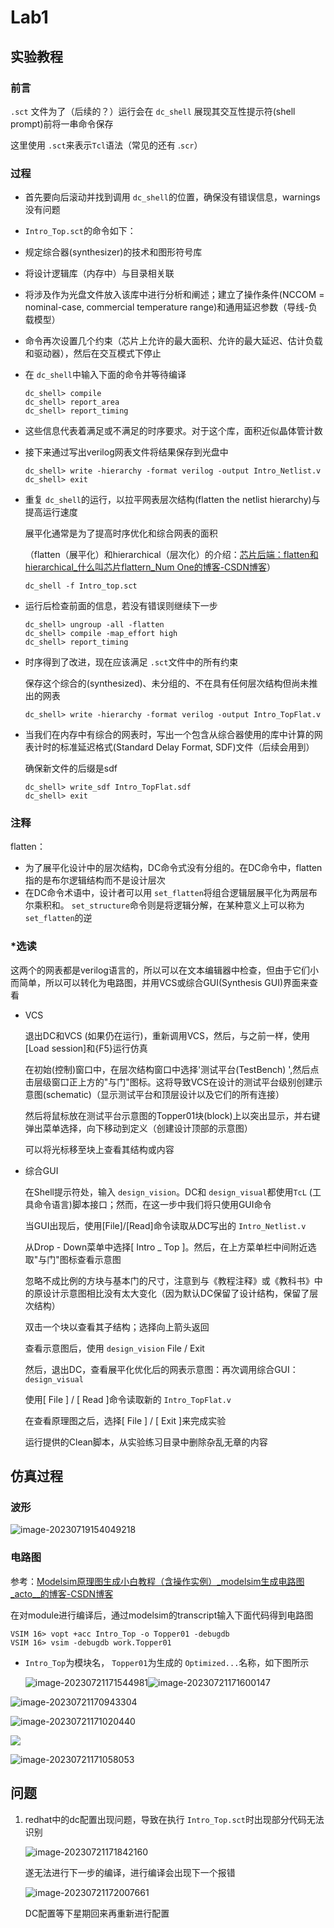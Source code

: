 # Lab1

## 实验教程

### 前言

`.sct` 文件为了（后续的？）运行会在 `dc_shell` 展现其交互性提示符(shell prompt)前将一串命令保存

这里使用 `.sct`来表示`Tcl`语法（常见的还有 .`scr`）



### 过程

- 首先要向后滚动并找到调用 `dc_shell`的位置，确保没有错误信息，warnings没有问题

-  `Intro_Top.sct`的命令如下：

  - 规定综合器(synthesizer)的技术和图形符号库
  - 将设计逻辑库（内存中）与目录相关联
  - 将涉及作为光盘文件放入该库中进行分析和阐述；建立了操作条件(NCCOM = nominal-case, commercial temperature range)和通用延迟参数（导线-负载模型）

- 命令再次设置几个约束（芯片上允许的最大面积、允许的最大延迟、估计负载和驱动器），然后在交互模式下停止

- 在 `dc_shell`中输入下面的命令并等待编译

  ```shell
  dc_shell> compile
  dc_shell> report_area
  dc_shell> report_timing		
  ```

- 这些信息代表着满足或不满足的时序要求。对于这个库，面积近似晶体管计数

- 接下来通过写出verilog网表文件将结果保存到光盘中

  ```shell
  dc_shell> write -hierarchy -format verilog -output Intro_Netlist.v
  dc_shell> exit
  ```

- 重复 `dc_shell`的运行，以拉平网表层次结构(flatten the netlist hierarchy)与提高运行速度

  展平化通常是为了提高时序优化和综合网表的面积

  （flatten（展平化）和hierarchical（层次化）的介绍：[芯片后端：flatten和hierarchical_什么叫芯片flattern_Num One的博客-CSDN博客](https://blog.csdn.net/weixin_45270982/article/details/124262471)）

  ```shell
  dc_shell -f Intro_top.sct
  ```

- 运行后检查前面的信息，若没有错误则继续下一步

  ```shell
  dc_shell> ungroup -all -flatten
  dc_shell> compile -map_effort high
  dc_shell> report_timing
  ```

- 时序得到了改进，现在应该满足 `.sct`文件中的所有约束

  保存这个综合的(synthesized)、未分组的、不在具有任何层次结构但尚未推出的网表

  ```shell
  dc_shell> write -hierarchy -format verilog -output Intro_TopFlat.v
  ```

- 当我们在内存中有综合的网表时，写出一个包含从综合器使用的库中计算的网表计时的标准延迟格式(Standard Delay Format, SDF)文件（后续会用到）

  确保新文件的后缀是sdf

  ```shell
  dc_shell> write_sdf Intro_TopFlat.sdf
  dc_shell> exit
  ```

  

### 注释

flatten：

- 为了展平化设计中的层次结构，DC命令式没有分组的。在DC命令中，flatten指的是布尔逻辑结构而不是设计层次
- 在DC命令术语中，设计者可以用 `set_flatten`将组合逻辑层展平化为两层布尔乘积和。 `set_structure`命令则是将逻辑分解，在某种意义上可以称为 `set_flatten`的逆



### *选读

这两个的网表都是verilog语言的，所以可以在文本编辑器中检查，但由于它们小而简单，所以可以转化为电路图，并用VCS或综合GUI(Synthesis GUI)界面来查看

- VCS

  退出DC和VCS (如果仍在运行)，重新调用VCS，然后，与之前一样，使用[Load session]和{F5}运行仿真

  在初始(控制)窗口中，在层次结构窗口中选择'测试平台(TestBench) ',然后点击层级窗口正上方的"与门"图标。这将导致VCS在设计的测试平台级别创建示意图(schematic)（显示测试平台和顶层设计以及它们的所有连接）

  然后将鼠标放在测试平台示意图的Topper01块(block)上以突出显示，并右键弹出菜单选择，向下移动到定义（创建设计顶部的示意图）

  可以将光标移至块上查看其结构或内容

- 综合GUI

  在Shell提示符处，输入 `design_vision`。DC和 `design_visual`都使用`TcL` (工具命令语言)脚本接口；然而，在这一步中我们将只使用GUI命令

  当GUI出现后，使用[File]/[Read]命令读取从DC写出的 `Intro_Netlist.v`

  从Drop - Down菜单中选择[ Intro _ Top ]。然后，在上方菜单栏中间附近选取"与门"图标查看示意图

  忽略不成比例的方块与基本门的尺寸，注意到与《教程注释》或《教科书》中的原设计示意图相比没有太大变化（因为默认DC保留了设计结构，保留了层次结构）

  双击一个块以查看其子结构；选择向上箭头返回

  查看示意图后，使用 `design_vision` File / Exit 

  然后，退出DC，查看展平化优化后的网表示意图：再次调用综合GUI：`design_visual`

  使用[ File ] / [ Read ]命令读取新的 `Intro_TopFlat.v`

  在查看原理图之后，选择[ File ] / [ Exit ]来完成实验

  运行提供的Clean脚本，从实验练习目录中删除杂乱无章的内容



## 仿真过程

### 波形

![image-20230719154049218](https://gitee.com/ephtiny/image/raw/master/img/202307191540386.png)



### 电路图

参考：[Modelsim原理图生成小白教程（含操作实例）_modelsim生成电路图_acto__的博客-CSDN博客](https://blog.csdn.net/acto__/article/details/127878921)

在对module进行编译后，通过modelsim的transcript输入下面代码得到电路图

```
VSIM 16> vopt +acc Intro_Top -o Topper01 -debugdb
VSIM 16> vsim -debugdb work.Topper01
```

- `Intro_Top`为模块名， `Topper01`为生成的 `Optimized...`名称，如下图所示

  ![image-20230721171544981](https://gitee.com/ephtiny/image/raw/master/img/202307211715023.png)![image-20230721171600147](https://gitee.com/ephtiny/image/raw/master/img/202307211716184.png)

![image-20230721170943304](https://gitee.com/ephtiny/image/raw/master/img/202307211709426.png)

![image-20230721171020440](https://gitee.com/ephtiny/image/raw/master/img/202307211710490.png)

![](https://gitee.com/ephtiny/image/raw/master/img/202307211710471.png)

![image-20230721171058053](https://gitee.com/ephtiny/image/raw/master/img/202307211710085.png)



## 问题

1. redhat中的dc配置出现问题，导致在执行 `Intro_Top.sct`时出现部分代码无法识别

   ![image-20230721171842160](https://gitee.com/ephtiny/image/raw/master/img/202307211718272.png)

   遂无法进行下一步的编译，进行编译会出现下一个报错

   ![image-20230721172007661](https://gitee.com/ephtiny/image/raw/master/img/202307211720718.png)

   DC配置等下星期回来再重新进行配置

